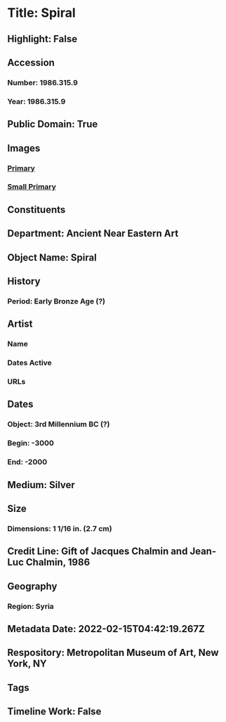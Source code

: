 # Title: Spiral
## Highlight: False
## Accession
### Number: 1986.315.9
### Year: 1986.315.9
## Public Domain: True
## Images
### [Primary](https://images.metmuseum.org/CRDImages/an/original/vs1986_315_9.jpg)
### [Small Primary](https://images.metmuseum.org/CRDImages/an/web-large/vs1986_315_9.jpg)
## Constituents
## Department: Ancient Near Eastern Art
## Object Name: Spiral
## History
### Period: Early Bronze Age (?)
## Artist
### Name
### Dates Active
### URLs
## Dates
### Object: 3rd Millennium BC (?)
### Begin: -3000
### End: -2000
## Medium: Silver
## Size
### Dimensions: 1 1/16 in. (2.7 cm)
## Credit Line: Gift of Jacques Chalmin and Jean-Luc Chalmin, 1986
## Geography
### Region: Syria
## Metadata Date: 2022-02-15T04:42:19.267Z
## Respository: Metropolitan Museum of Art, New York, NY
## Tags
## Timeline Work: False